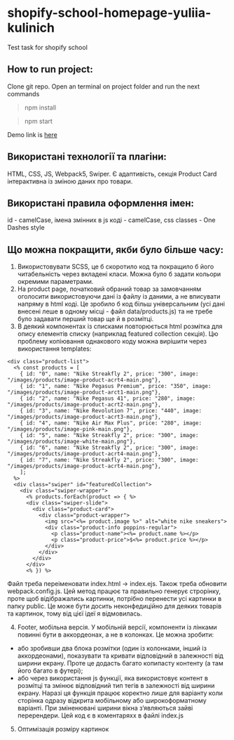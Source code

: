 # shopify-school-homepage-yuliia-kulinich
Test task for shopify school

## How to run project:
Clone git repo.
Open an terminal on project folder and run the next commands
> npm install

> npm start


Demo link is [here](https://yuliacoolinich.github.io/shopify-school-homepage-yuliia-kulinich/)

## Використані технології та плагіни:
HTML, CSS, JS, Webpack5, Swiper. 
Є адаптивість, секція Product Card інтерактивна із зміною даних про товари.

## Використані прaвила оформлення імен:
id - camelCase, 
імена змінних в js коді - camelCase, 
css classes - One Dashes style

## Що можна покращити, якби було більше часу:
1. Використовувати SCSS, це б скоротило код та покращило б його читабельність через вкладені класи. Можна було б задати кольори окремими параметрами.
2. На product page, початковий обраний товар за замовчанням оголосити використовуючи дані із файлу із даними, а не вписувати напряму в html коді.
Це зробило б код більш універсальним (усі дані внесені леше в одному місці - файл data/products.js) та не требе було задавати перший товар ще й в розмітці.
3. В деякий компонентах із списками повторюється html розмітка для опису елементів списку (наприклад featured collection секція). 
Цю проблему копіювання однакового коду можна вирішити через використання templates:

```
<div class="product-list">
  <% const products = [
    { id: "0", name: "Nike Streakfly 2", price: "300", image: "/images/products/image-product-acrt4-main.png"},
    { id: "1", name: "Nike Pegasus Premium", price: "350", image: "/images/products/image-product-arct1-main.png"},
    { id: "2", name: "Nike Pegasus 41", price: "280", image: "/images/products/image-product-acrt2-main.png"},
    { id: "3", name: "Nike Revolution 7", price: "440", image: "/images/products/image-product-acrt3-main.png"},
    { id: "4", name: "Nike Air Max Plus", price: "280", image: "/images/products/image-pink-main.png"},
    { id: "5", name: "Nike Streakfly 2", price: "300", image: "/images/products/image-white-main.png"},
    { id: "6", name: "Nike Streakfly 2", price: "300", image: "/images/products/image-product-acrt4-main.png"},
    { id: "7", name: "Nike Streakfly 2", price: "300", image: "/images/products/image-product-acrt4-main.png"},
    ];
  %>
  <div class="swiper" id="featuredCollection">
    <div class="swiper-wrapper">
      <% products.forEach(product => { %>
      <div class="swiper-slide"> 
        <div class="product-card">
          <div class="product-wrapper">
            <img src="<%= product.image %>" alt="white nike sneakers">
            <div class="product-info poppins-regular">
              <p class="product-name"><%= product.name %></p>
              <p class="product-price">$<%= product.price %></p>
            </div>
          </div>
        </div>
      </div>
      <% }) %>
```

Файл треба переіменовати index.html -> index.ejs. Також треба обновити webpack.config.js. 
Цей метод працює та правильно генерує строрінку, проте щоб відібражались картинки, потрібно перенести усі картинки в папку public.
Це може бути досить неконфедиційно для деяких товарів та картинок, тому від цієї ідеї я відмовилась. 

4. Footer, мобільна версія. У мобільній версії, компоненти із лінками повинні бути в аккордеонах, а не в колонках. Це можна зробити:
- або зробивши два блока розмітки (один із колонками, інший із аккордеонами), показувати та кривати відповідний в залежності від ширини екрану. Проте це додасть багато копипасту контенту (а там його багато в футері);
- або через використання js функції, яка використовує контент в розмітці та змінює відповідний тип тегів в залежності від ширини екрану. Наразі ця функція  працює коректно лише для варіанту коли сторінка одразу відкрита мобільному або широкоформатному варіанті. При зміненювані ширини вікна зʼявляються зайві перерендери. Цей код є в коментаряхх в файлі index.js
5. Оптимізація розміру картинок
